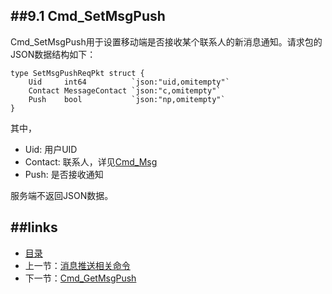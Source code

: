 ##9.1 Cmd_SetMsgPush
---
Cmd_SetMsgPush用于设置移动端是否接收某个联系人的新消息通知。请求包的JSON数据结构如下：


	type SetMsgPushReqPkt struct {
		Uid     int64          `json:"uid,omitempty"`
		Contact MessageContact `json:"c,omitempty"`
		Push    bool           `json:"np,omitempty"`
	}
	
其中，

* Uid: 用户UID
* Contact: 联系人，详见[Cmd_Msg](05.1.md)
* Push: 是否接收通知

服务端不返回JSON数据。


##links
---
* [目录](preface.md)
* 上一节：[消息推送相关命令](09.0.md)
* 下一节：[Cmd_GetMsgPush](09.2.md)